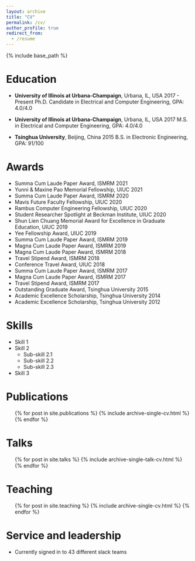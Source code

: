 ```yaml
---
layout: archive
title: "CV"
permalink: /cv/
author_profile: true
redirect_from:
  - /resume
---
```


{% include base_path %}

Education
======
* **University of Illinois at Urbana-Champaign**, Urbana, IL, USA         2017 - Present
  Ph.D. Candidate in Electrical and Computer Engineering, GPA: 4.0/4.0

* **University of Illinois at Urbana-Champaign**, Urbana, IL, USA         2017
  M.S. in Electrical and Computer Engineering, GPA: 4.0/4.0

* **Tsinghua University**, Beijing, China                                 2015
  B.S. in Electronic Engineering, GPA: 91/100

Awards
======
* Summa Cum Laude Paper Award, ISMRM                                                    2021
* Yunni & Maxine Pao Memorial Fellowship, UIUC                                          2021
* Summa Cum Laude Paper Award, ISMRM                                                    2020
* Mavis Future Faculty Fellowship, UIUC                                                 2020
* Rambus Computer Engineering Fellowship, UIUC                                          2020
* Student Researcher Spotlight at Beckman Institute, UIUC                               2020
* Shun Lien Chuang Memorial Award for Excellence in Graduate Education, UIUC            2019
* Yee Fellowship Award, UIUC                                                            2019
* Summa Cum Laude Paper Award, ISMRM                                                    2019
* Magna Cum Laude Paper Award, ISMRM                                                    2019
* Magna Cum Laude Paper Award, ISMRM                                                    2018
* Travel Stipend Award, ISMRM                                                           2018
* Conference Travel Award, UIUC                                                         2018
* Summa Cum Laude Paper Award, ISMRM                                                    2017
* Magna Cum Laude Paper Award, ISMRM                                                    2017
* Travel Stipend Award, ISMRM                                                           2017
* Outstanding Graduate Award, Tsinghua University                                       2015
* Academic Excellence Scholarship, Tsinghua University                                  2014
* Academic Excellence Scholarship, Tsinghua University                                  2012

  
Skills
======
* Skill 1
* Skill 2
  * Sub-skill 2.1
  * Sub-skill 2.2
  * Sub-skill 2.3
* Skill 3

Publications
======
  <ul>{% for post in site.publications %}
    {% include archive-single-cv.html %}
  {% endfor %}</ul>
  
Talks
======
  <ul>{% for post in site.talks %}
    {% include archive-single-talk-cv.html %}
  {% endfor %}</ul>
  
Teaching
======
  <ul>{% for post in site.teaching %}
    {% include archive-single-cv.html %}
  {% endfor %}</ul>
  
Service and leadership
======
* Currently signed in to 43 different slack teams
